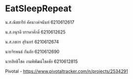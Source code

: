 # EatSleepRepeat

น.ส.ณิชชารีย์ คัคนางค์จนันท์ 6210612617

น.ส.อนุรดี บรรดาศักดิ์ 6210612625

น.ส.กชกร สุรินทร์ 6210612674

นายจิรพนธ์ กันภัย 6210612690

นายสิทธิโชค งามพิพัฒน์โชคชัย 6210612815

Pivotal - https://www.pivotaltracker.com/n/projects/2534291
